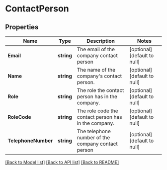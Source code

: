 # ContactPerson

## Properties
Name | Type | Description | Notes
------------ | ------------- | ------------- | -------------
**Email** | **string** | The email of the company contact person | [optional] [default to null]
**Name** | **string** | The name of the company&#x27;s contact person. | [optional] [default to null]
**Role** | **string** | The role the contact person has in the company. | [optional] [default to null]
**RoleCode** | **string** | The role code the contact person has in the company. | [optional] [default to null]
**TelephoneNumber** | **string** | The telephone number of the company contact person | [optional] [default to null]

[[Back to Model list]](../README.md#documentation-for-models) [[Back to API list]](../README.md#documentation-for-api-endpoints) [[Back to README]](../README.md)


